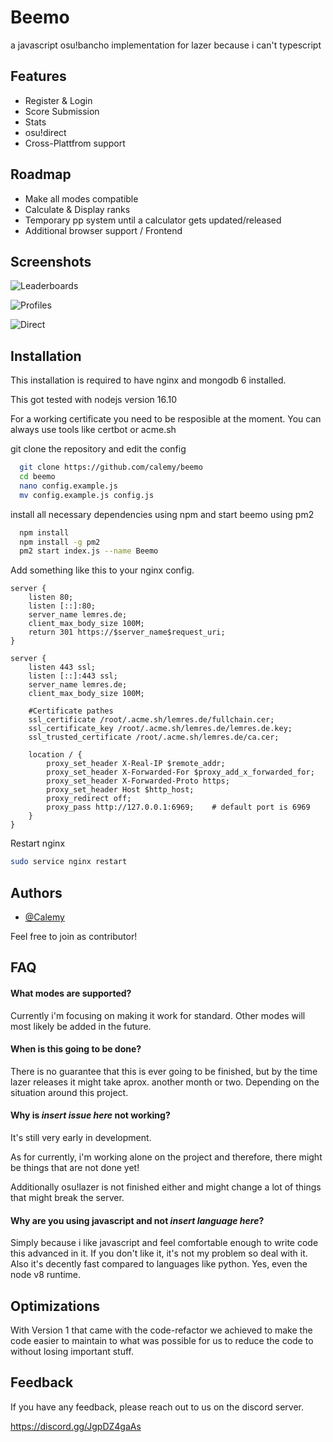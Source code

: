 # Beemo

a javascript osu!bancho implementation for lazer because i can't typescript

## Features

- Register & Login
- Score Submission
- Stats
- osu!direct
- Cross-Plattfrom support


## Roadmap

- Make all modes compatible
- Calculate & Display ranks
- Temporary pp system until a calculator gets updated/released
- Additional browser support / Frontend


## Screenshots

![Leaderboards](https://x.catboy.best/ERMntNX.jpg)

![Profiles](https://x.catboy.best/xFmEY1e.png)

![Direct](https://x.catboy.best/5SsKSXn.png)


## Installation

This installation is required to have nginx and mongodb 6 installed.

This got tested with nodejs version 16.10

For a working certificate you need to be resposible at the moment.
You can always use tools like certbot or acme.sh

git clone the repository and edit the config

```bash
  git clone https://github.com/calemy/beemo
  cd beemo
  nano config.example.js
  mv config.example.js config.js
```

install all necessary dependencies using npm and start beemo using pm2

```bash
  npm install
  npm install -g pm2
  pm2 start index.js --name Beemo
```

Add something like this to your nginx config.

```nginx
server {
    listen 80;
    listen [::]:80;
    server_name lemres.de;
    client_max_body_size 100M;
    return 301 https://$server_name$request_uri;
}

server {
    listen 443 ssl;
    listen [::]:443 ssl;
    server_name lemres.de;
    client_max_body_size 100M;

    #Certificate pathes
    ssl_certificate /root/.acme.sh/lemres.de/fullchain.cer;
    ssl_certificate_key /root/.acme.sh/lemres.de/lemres.de.key;
    ssl_trusted_certificate /root/.acme.sh/lemres.de/ca.cer;

    location / {
        proxy_set_header X-Real-IP $remote_addr;
        proxy_set_header X-Forwarded-For $proxy_add_x_forwarded_for;
        proxy_set_header X-Forwarded-Proto https;
        proxy_set_header Host $http_host;
        proxy_redirect off;
        proxy_pass http://127.0.0.1:6969;    # default port is 6969
    }
}
```

Restart nginx

```bash
sudo service nginx restart
```


## Authors

- [@Calemy](https://www.github.com/calemy)

Feel free to join as contributor!

## FAQ

#### What modes are supported?

Currently i'm focusing on making it work for standard.
Other modes will most likely be added in the future.

#### When is this going to be done?
There is no guarantee that this is ever going to be finished,
but by the time lazer releases it might take aprox. another month or two.
Depending on the situation around this project.

#### Why is *insert issue here* not working?

It's still very early in development.

As for currently, i'm working alone on the project and therefore,
there might be things that are not done yet!

Additionally osu!lazer is not finished either
and might change a lot of things that might break the server.

#### Why are you using javascript and not *insert language here*?

Simply because i like javascript and feel comfortable enough
to write code this advanced in it. If you don't like it, it's not my problem
so deal with it. Also it's decently fast compared to languages like python.
Yes, even the node v8 runtime.
## Optimizations

With Version 1 that came with the code-refactor we achieved to make the code easier to
maintain to what was possible for us to reduce the code to without losing important stuff.


## Feedback

If you have any feedback, please reach out to us on the discord server.

https://discord.gg/JgpDZ4gaAs